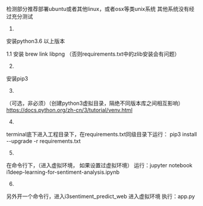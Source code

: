 检测部分推荐部署ubuntu或者其他linux，或者osx等类unix系统
其他系统没有经过充分测试

1.
安装python3.6 以上版本

1.1
安装
brew link libpng
（否则requirements.txt中的zlib安装会有问题）

2. 
安装pip3 

3.
（可选，非必须）（创建python3虚拟目录，隔绝不同版本库之间相互影响）
https://docs.python.org/zh-cn/3/tutorial/venv.html


4.
terminal底下进入工程目录下，在requirements.txt同级目录下运行：
pip3 install --upgrade -r requirements.txt


5.
在命令行下，（进入虚拟环境， 如果设置过虚拟环境）
运行：jupyter notebook i1deep-learning-for-sentiment-analysis.ipynb 



6.
另外开一个命令行，进入i3sentiment_predict_web
进入虚拟环境
执行：app.py